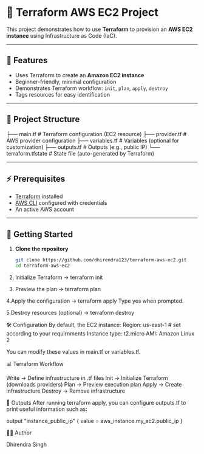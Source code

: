 # 🚀 Terraform AWS EC2 Project

This project demonstrates how to use **Terraform** to provision an **AWS EC2 instance** using Infrastructure as Code (IaC).

---

## 📌 Features
- Uses Terraform to create an **Amazon EC2 instance**
- Beginner-friendly, minimal configuration
- Demonstrates Terraform workflow: `init`, `plan`, `apply`, `destroy`
- Tags resources for easy identification

---

## 📂 Project Structure

├── main.tf # Terraform configuration (EC2 resource)
├── provider.tf # AWS provider configuration
├── variables.tf # Variables (optional for customization)
├── outputs.tf # Outputs (e.g., public IP)
└── terraform.tfstate # State file (auto-generated by Terraform)

---

## ⚡ Prerequisites
- [Terraform](https://developer.hashicorp.com/terraform/downloads) installed  
- [AWS CLI](https://docs.aws.amazon.com/cli/latest/userguide/getting-started-install.html) configured with credentials  
- An active AWS account  

---

## 🚀 Getting Started

1. **Clone the repository**
   ```bash
   git clone https://github.com/dhirendra123/terraform-aws-ec2.git
   cd terraform-aws-ec2

2. Initialize Terraform
-> terraform init

3. Preview the plan
-> terraform plan

4.Apply the configuration
-> terraform apply
Type yes when prompted.

5.Destroy resources (optional)
-> terraform destroy

🛠 Configuration
By default, the EC2 instance:
Region: us-east-1 # set according to your requirnments
Instance type: t2.micro
AMI: Amazon Linux 2

You can modify these values in main.tf or variables.tf.

📊 Terraform Workflow

Write → Define infrastructure in .tf files
Init → Initialize Terraform (downloads providers)
Plan → Preview execution plan
Apply → Create infrastructure
Destroy → Remove infrastructure

📌 Outputs
After running terraform apply, you can configure outputs.tf to print useful information such as:

output "instance_public_ip" {
  value = aws_instance.my_ec2.public_ip
}

🧑‍💻 Author

Dhirendra Singh
